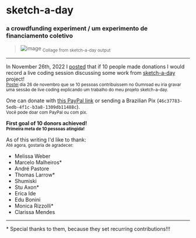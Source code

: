 # sketch-a-day

### a crowdfunding experiment / um experimento de financiamento coletivo

> ![image](https://user-images.githubusercontent.com/3694604/212547349-4f016695-f88c-45c8-85c7-08668c88a567.png)
> <sub>Collage from sketch-a-day output</sub>

---

In November 26th, 2022 I [posted](https://mastodon.social/@villares/109410154364261178/) that if 10 people made donations I would record a live coding session discussing some work from [sketch-a-day](https://abav.lugaralgum.com/sketch-a-day/) project!
<br><sub>[Postei](https://mastodon.social/@villares/109410154364261178/) dia 26 de novembro que se 10 pessoas contribuissem no Gumroad eu iria gravar uma sessão de live coding explicando um trabalho do meu projeto sketch-a-day.</sub>

One can donate with [this PayPal link](https://www.paypal.com/donate/?hosted_button_id=5B4MZ78C9J724) or sending a Brazilian Pix (`46c37783-5edb-4f1c-b3a8-1309db11488c`).<br><sub>Você pode doar com PayPal ou com pix.</sub>


**First goal of 10 donors achieved!**
<br><sub><b>Primeira meta de 10 pessoas atingida!</b></sub>

As of this writing I'd like to thank:
<br><sub>Até agora, gostaria de agradecer:</sub>

- Melissa Weber
- Marcelo Malheiros*
- André Pastore
- Thomas Larrow*
- Shumiski
- Stu Axon*
- Erica Ide
- Edu Bonini
- Monica Rizzolli*
- Clarissa Mendes

---
\* Special thanks to them, because they set recurring contributions!!!


